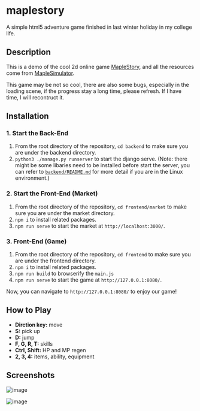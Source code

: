 # maplestory
A simple html5 adventure game finished in last winter holiday in my college life.


## Description
This is a demo of the cool 2d online game [MapleStory](http://mxd.sdo.com/web6/home/index.asp), and all the resources come from [MapleSimulator](http://www.maplesimulator.com/).

This game may be not so cool, there are also some bugs, especially in the loading scene, if the progress stay a long time, please refresh. If I have time, I will recontruct it.

## Installation 

### 1. Start the Back-End
1. From the root directory of the repository, `cd backend` to make sure you are under the backend directory.
2. `python3 ./manage.py runserver` to start the django serve. (Note: there might be some libaries need to be installed before start the server, you can refer to [`backend/README.md`](https://github.com/Amadeus-Assist/maplestorydapp/blob/master/backend/README.md) for more detail if you are in the Linux environment.)
### 2. Start the Front-End (Market)
1. From the root directory of the repository, `cd frontend/market` to make sure you are under the market directory.
2. `npm i` to install related packages.
2. `npm run serve` to start the market at `http://localhost:3000/`.

### 3. Front-End (Game)
1. From the root directory of the repository, `cd frontend` to make sure you are under the frontend directory.
2. `npm i` to install related packages.
3. `npm run build` to browserify the `main.js`
4. `npm run serve` to start the game at `http://127.0.0.1:8080/`.

Now, you can navigate to `http://127.0.0.1:8080/` to enjoy our game!


## How to Play
- **Dirction key:** move
- **S:** pick up
- **D:** jump
- **F, G, R, T:** skills
- **Ctrl, Shift:** HP and MP regen
- **2, 3, 4:** items, ability, equipment

## Screenshots
![image](https://github.com/liwenone/maplestory/blob/master/screenshots/maplestory1.jpg)

![image](https://github.com/liwenone/maplestory/blob/master/screenshots/maplestory2.jpg)
